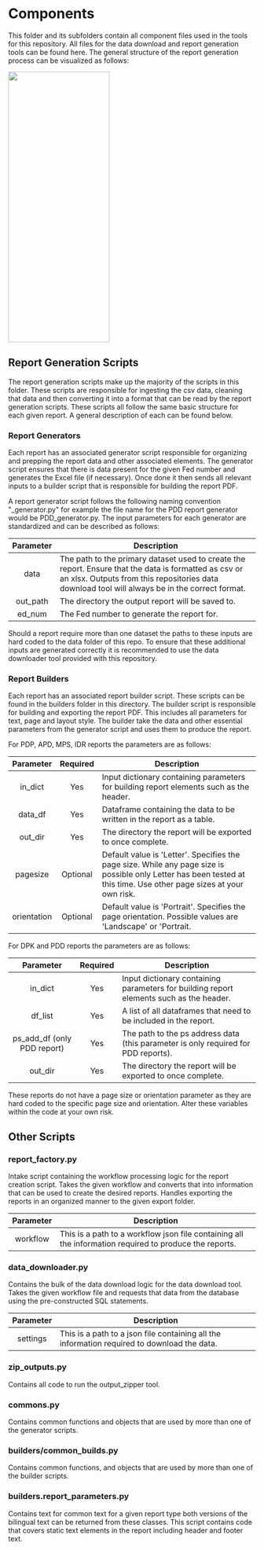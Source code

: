 # Components

This folder and its subfolders contain all component files used in the tools for this repository. All files for the data
download and report generation tools can be found here. The general structure of the report generation process can be 
visualized as follows:

<img height="551" src=".\\..\\..\\reports_creation\docs\img\rc_process.png" width="206"/>

## Report Generation Scripts

The report generation scripts make up the majority of the scripts in this folder. These scripts are responsible for 
ingesting the csv data, cleaning that data and then converting it into a format that can be read by the report generation
scripts. These scripts all follow the same basic structure for each given report. A general description of each can be found 
below.

### Report Generators

Each report has an associated generator script responsible for organizing and prepping the report data and other associated
elements. The generator script ensures that there is data present for the given Fed number and generates the Excel file (if necessary).
Once done it then sends all relevant inputs to a builder script that is responsible for building the report PDF.

A report generator script follows the following naming convention "<report abbreviation>_generator.py" for example the
file name for the PDD report generator would be PDD_generator.py. The input parameters for each generator are standardized
and can be described as follows:

| Parameter | Description                                                                                                                                                                                             |
|:---------:|---------------------------------------------------------------------------------------------------------------------------------------------------------------------------------------------------------|
|   data    | The path to the primary dataset used to create the report. Ensure that the data is formatted as csv or an xlsx. Outputs from this repositories data download tool will always be in the correct format. |
| out_path  | The directory the output report will be saved to.                                                                                                                                                       |
|  ed_num   | The Fed number to generate the report for.                                                                                                                                                              |

Should a report require more than one dataset the paths to these inputs are hard coded to the data folder of this repo.
To ensure that these additional inputs are generated correctly it is recommended to use the data downloader tool provided
with this repository. 

### Report Builders

Each report has an associated report builder script. These scripts can be found in the builders folder in this directory.
The builder script is responsible for building and exporting the report PDF. This includes all parameters for text, page
and layout style. The builder take the data and other essential parameters from the generator script and uses them to 
produce the report.

For PDP, APD, MPS, IDR reports the parameters are as follows:

|  Parameter  | Required | Description                                                                                                                                                          |
|:-----------:|:--------:|----------------------------------------------------------------------------------------------------------------------------------------------------------------------|
|   in_dict   |   Yes    | Input dictionary containing parameters for building report elements such as the header.                                                                              |
|   data_df   |   Yes    | Dataframe containing the data to be written in the report as a table.                                                                                                |
|   out_dir   |   Yes    | The directory the report will be exported to once complete.                                                                                                          |
|  pagesize   | Optional | Default value is 'Letter'. Specifies the page size. While any page size is possible only Letter has been tested at this time. Use other page sizes at your own risk. |
| orientation | Optional | Default value is 'Portrait'. Specifies the page orientation. Possible values are 'Landscape' or 'Portrait.                                                           |

For DPK and PDD reports the parameters are as follows:

|          Parameter          | Required | Description                                                                             |
|:---------------------------:|:--------:|-----------------------------------------------------------------------------------------|
|           in_dict           |   Yes    | Input dictionary containing parameters for building report elements such as the header. |
|           df_list           |   Yes    | A list of all dataframes that need to be included in the report.                        |
| ps_add_df (only PDD report) |   Yes    | The path to the ps address data (this parameter is only required for PDD reports).      |
|           out_dir           |   Yes    | The directory the report will be exported to once complete.                             |

These reports do not have a page size or orientation parameter as they are hard coded to the specific page size and orientation. Alter
these variables within the code at your own risk. 

## Other Scripts

### report_factory.py

Intake script containing the workflow processing logic for the report creation script. Takes the given workflow and 
converts that into information that can be used to create the desired reports. Handles exporting the reports in an organized
manner to the given export folder.

| Parameter | Description                                                                                            |
|:---------:|--------------------------------------------------------------------------------------------------------|
| workflow  | This is a path to a workflow json file containing all the information required to produce the reports. |

### data_downloader.py

Contains the bulk of the data download logic for the data download tool. Takes the given workflow file and requests that
data from the database using the pre-constructed SQL statements. 

| Parameter | Description                                                                                 |
|:---------:|---------------------------------------------------------------------------------------------|
| settings  | This is a path to a json file containing all the information required to download the data. |

### zip_outputs.py

Contains all code to run the output_zipper tool. 

### commons.py

Contains common functions and objects that are used by more than one of the generator scripts. 

### builders/common_builds.py

Contains common functions, and objects that are used by more than one of the builder scripts.

### builders.report_parameters.py

Contains text for common text for a given report type both versions of the bilingual text can be returned from these 
classes. This script contains code that covers static text elements in the report including header and footer text.
